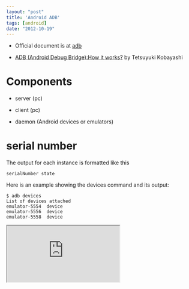 ```yaml
---
layout: "post"
title: 'Android ADB'
tags: [android]
date: "2012-10-19"
---
```


- Official document is at [adb](http://developer.android.com/tools/help/adb.html)

- [ADB (Android Debug Bridge):How it works?](https://events.linuxfoundation.org/images/stories/pdf/lf_abs12_kobayashi.pdf) by Tetsuyuki Kobayashi

# Components

- server (pc)

- client (pc)

- daemon (Android devices or emulators)

# serial number

The output for each instance is formatted like this

```
serialNumber state
```

Here is an example showing the devices command and its output:

```
$ adb devices
List of devices attached
emulator-5554  device
emulator-5556  device
emulator-5558  device
```

<iframe style={{ width: '700px', height: '400px', border: '1px solid black' }} src="http://app.wisemapping.com/c/maps/153198/embed?zoom=1"></iframe>